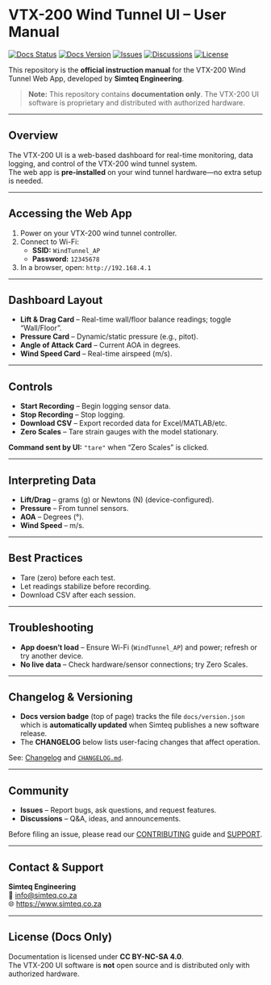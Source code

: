 # VTX-200 Wind Tunnel UI – User Manual

[![Docs Status](https://img.shields.io/badge/docs-stable-success)](#)
[![Docs Version](https://img.shields.io/badge/dynamic/json?url=https%3A%2F%2Fraw.githubusercontent.com%2FDanBStone%2FVTX_WebApp_Manual%2Fmain%2Fdocs%2Fversion.json&label=docs%20version&query=%24.version&prefix=v)](CHANGELOG.md)
[![Issues](https://img.shields.io/github/issues/DanBStone/VTX_WebApp_Manual)](https://github.com/DanBStone/VTX_WebApp_Manual/issues)
[![Discussions](https://img.shields.io/github/discussions/DanBStone/VTX_WebApp_Manual)](https://github.com/DanBStone/VTX_WebApp_Manual/discussions)
[![License](https://img.shields.io/badge/license-CC%20BY--NC--SA%204.0-informational)](LICENSE)

This repository is the **official instruction manual** for the VTX-200 Wind Tunnel Web App, developed by **Simteq Engineering**.  
> **Note:** This repository contains **documentation only**. The VTX-200 UI software is proprietary and distributed with authorized hardware.

---

## Overview

The VTX-200 UI is a web-based dashboard for real-time monitoring, data logging, and control of the VTX-200 wind tunnel system.  
The web app is **pre-installed** on your wind tunnel hardware—no extra setup is needed.

---

## Accessing the Web App

1. Power on your VTX-200 wind tunnel controller.  
2. Connect to Wi-Fi:
   - **SSID:** `WindTunnel_AP`
   - **Password:** `12345678`
3. In a browser, open: `http://192.168.4.1`

---

## Dashboard Layout

- **Lift & Drag Card** – Real-time wall/floor balance readings; toggle “Wall/Floor”.
- **Pressure Card** – Dynamic/static pressure (e.g., pitot).
- **Angle of Attack Card** – Current AOA in degrees.
- **Wind Speed Card** – Real-time airspeed (m/s).

---

## Controls

- **Start Recording** – Begin logging sensor data.
- **Stop Recording** – Stop logging.
- **Download CSV** – Export recorded data for Excel/MATLAB/etc.
- **Zero Scales** – Tare strain gauges with the model stationary.

**Command sent by UI:** `"tare"` when “Zero Scales” is clicked.

---

## Interpreting Data

- **Lift/Drag** – grams (g) or Newtons (N) (device-configured).  
- **Pressure** – From tunnel sensors.  
- **AOA** – Degrees (°).  
- **Wind Speed** – m/s.

---

## Best Practices

- Tare (zero) before each test.  
- Let readings stabilize before recording.  
- Download CSV after each session.

---

## Troubleshooting

- **App doesn’t load** – Ensure Wi-Fi (`WindTunnel_AP`) and power; refresh or try another device.  
- **No live data** – Check hardware/sensor connections; try Zero Scales.

---

## Changelog & Versioning

- **Docs version badge** (top of page) tracks the file `docs/version.json` which is **automatically updated** when Simteq publishes a new software release.
- The **CHANGELOG** below lists user-facing changes that affect operation.

See: [Changelog](#) and [`CHANGELOG.md`](CHANGELOG.md).

---

## Community

- **Issues** – Report bugs, ask questions, and request features.  
- **Discussions** – Q&A, ideas, and announcements.

Before filing an issue, please read our [CONTRIBUTING](CONTRIBUTING.md) guide and [SUPPORT](SUPPORT.md).

---

## Contact & Support

**Simteq Engineering**  
📧 [info@simteq.co.za](mailto:info@simteq.co.za)  
🌐 https://www.simteq.co.za

---

## License (Docs Only)

Documentation is licensed under **CC BY-NC-SA 4.0**.  
The VTX-200 UI software is **not** open source and is distributed only with authorized hardware.
